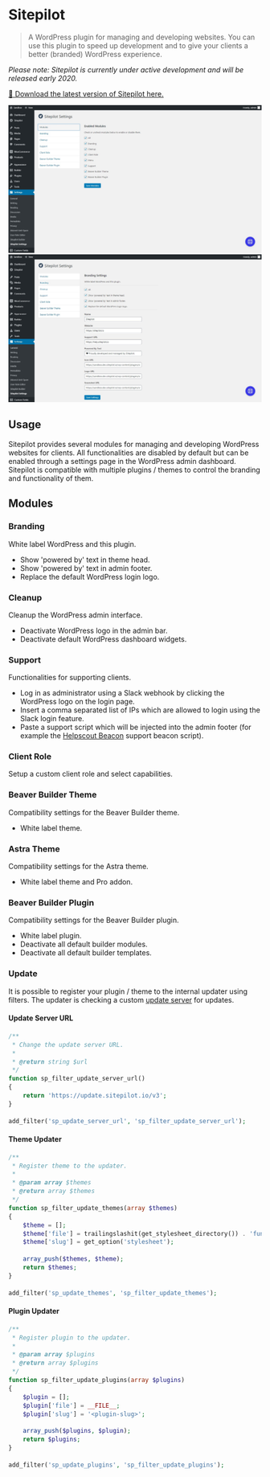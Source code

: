 # Sitepilot

> A WordPress plugin for managing and developing websites. You can use this plugin to speed up development and to give your clients a better (branded) WordPress experience.

_Please note: Sitepilot is currently under active development and will be released early 2020._

[🚀 Download the latest version of Sitepilot here.](https://update.sitepilot.io/v3/download/sitepilot)

![Modules](assets/img/sitepilot-modules.jpg)
![Branding](assets/img/sitepilot-branding.jpg)

## Usage

Sitepilot provides several modules for managing and developing WordPress websites for clients. All functionalities are disabled by default but can be enabled through a settings page in the WordPress admin dashboard. Sitepilot is compatible with multiple plugins / themes to control the branding and functionality of them.

## Modules

### Branding

White label WordPress and this plugin.

* Show 'powered by' text in theme head.
* Show 'powered by' text in admin footer.
* Replace the default WordPress login logo.

### Cleanup

Cleanup the WordPress admin interface.

* Deactivate WordPress logo in the admin bar.
* Deactivate default WordPress dashboard widgets.

### Support

Functionalities for supporting clients.

* Log in as administrator using a Slack webhook by clicking the WordPress logo on the login page.
* Insert a comma separated list of IPs which are allowed to login using the Slack login feature.
* Paste a support script which will be injected into the admin footer (for example the [Helpscout Beacon](https://docs.helpscout.com/article/1250-beacon-jumpstart-guide) support beacon script).

### Client Role

Setup a custom client role and select capabilities.

### Beaver Builder Theme

Compatibility settings for the Beaver Builder theme.

* White label theme.

### Astra Theme

Compatibility settings for the Astra theme.

* White label theme and Pro addon.

### Beaver Builder Plugin

Compatibility settings for the Beaver Builder plugin.

* White label plugin.
* Deactivate all default builder modules.
* Deactivate all default builder templates. 

### Update

It is possible to register your plugin / theme to the internal updater using filters. The updater is checking a custom [update server](https://github.com/YahnisElsts/wp-update-server) for updates.

#### Update Server URL

```php
/**
 * Change the update server URL.
 * 
 * @return string $url
 */
function sp_filter_update_server_url()
{
    return 'https://update.sitepilot.io/v3';
}

add_filter('sp_update_server_url', 'sp_filter_update_server_url');
```

#### Theme Updater

```php
/**
 * Register theme to the updater.
 * 
 * @param array $themes
 * @return array $themes
 */
function sp_filter_update_themes(array $themes)
{
    $theme = [];
    $theme['file'] = trailingslashit(get_stylesheet_directory()) . 'functions.php';
    $theme['slug'] = get_option('stylesheet');

    array_push($themes, $theme);
    return $themes;
}

add_filter('sp_update_themes', 'sp_filter_update_themes');
```

#### Plugin Updater

```php
/**
 * Register plugin to the updater.
 * 
 * @param array $plugins
 * @return array $plugins
 */
function sp_filter_update_plugins(array $plugins)
{
    $plugin = [];
    $plugin['file'] = __FILE__;
    $plugin['slug'] = '<plugin-slug>';

    array_push($plugins, $plugin);
    return $plugins;
}

add_filter('sp_update_plugins', 'sp_filter_update_plugins');
```
